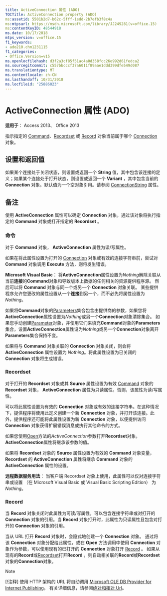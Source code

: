 ```yaml
---
title: ActiveConnection 属性 (ADO)
TOCTitle: ActiveConnection property (ADO)
ms:assetid: 5501b2d7-b62c-5fff-1edd-2b7efb3f8c4a
ms:mtpsurl: https://msdn.microsoft.com/library/JJ249281(v=office.15)
ms:contentKeyID: 48544918
ms.date: 10/17/2018
mtps_version: v=office.15
f1_keywords:
- ado210.chm1231115
f1_categories:
- Office.Version=v15
ms.openlocfilehash: d3f2a3cf85f51ac4a0d358fcc26e992d61fedca2
ms.sourcegitcommit: c557bbcccf37a6011f89aae1ddd399dfe549d087
ms.translationtype: MT
ms.contentlocale: zh-CN
ms.lasthandoff: 10/31/2018
ms.locfileid: "25886023"
---
```

# <a name="activeconnection-property-ado"></a>ActiveConnection 属性 (ADO)

**适用于**： Access 2013、 Office 2013

指示指定的 [Command](connection-object-ado.md)、[Recordset](command-object-ado.md) 或 [Record](recordset-object-ado.md) 对象当前属于哪个 [Connection](record-object-ado.md) 对象。

## <a name="settings-and-return-values"></a>设置和返回值

如果某个连接处于关闭状态，则设置或返回一个 **String** 值，其中包含该连接的定义；如果某个连接处于打开状态，则设置或返回一个 **Variant** ，其中包含当前的 **Connection** 对象。默认值为一个空对象引用。请参阅 [ConnectionString](connectionstring-property-ado.md) 属性。

## <a name="remarks"></a>备注

使用 **ActiveConnection** 属性可以确定 **Connection** 对象，通过该对象将执行指定的 **Command** 对象或打开指定的 **Recordset** 。

### <a name="command"></a>命令

对于 **Command** 对象， **ActiveConnection** 属性为读/写属性。

如果在将此属性设置为打开的 [Connection](https://docs.microsoft.com/office/vba/access/concepts/miscellaneous/execute-method-ado-command) 对象或有效的连接字符串前，尝试对 **Command** 对象调用 **Execute** 方法，则将发生错误。

**Microsoft Visual Basic**： 将**ActiveConnection**属性设置为*Nothing*解除关联从当前**连接**的**Command**对象和导致版本上数据的任何相关的资源提供程序源。 然后可以将 **Command** 对象与同一个或另一个 **Connection** 对象关联。 某些提供程序允许您更改的属性设置从一个**连接**到另一个，而不必先将属性设置为*Nothing*。

如果将**Command**对象的[Parameters](parameters-collection-ado.md)集合包含由提供商的参数，如果您将**ActiveConnection**属性设置为*Nothing*或另一个**Connection**对象清除集合。 如果您手动创建[Parameter](parameter-object-ado.md)对象，并使用它们来填充**Command**对象的**Parameters**集合，设置**ActiveConnection**属性设为*Nothing*或另一个**Connection**对象离开**Parameters**集合保持不变。

如果将与 **Command** 对象关联的 **Connection** 对象关闭，则会将 **ActiveConnection** 属性设置为 *Nothing*。将此属性设置为已关闭的 **Connection** 对象将生成错误。

### <a name="recordset"></a>Recordset

对于打开的 **Recordset** 对象或其 **Source** 属性设置为有效 [Command](source-property-ado-recordset.md) 对象的 **Recordset** 对象， **ActiveConnection** 属性为只读属性。否则，该属性为读/写属性。

可以将此属性设置为有效的 **Connection** 对象或有效的连接字符串。在这种情况下，提供程序将使用此定义创建一个新 **Connection** 对象，并打开该连接。此外，提供程序还可能将此属性设置为新 **Connection** 对象，以便提供访问 **Connection** 对象获得扩展错误消息或执行其他命令的方式。

如果您使用[Open](open-method-ado-recordset.md)方法的*ActiveConnection*参数打开**Recordset**对象， **ActiveConnection**属性将继承该参数的值。

如果将 **Recordset** 对象的 **Source** 属性设置为有效的 **Command** 对象变量， **Recordset** 的 **ActiveConnection** 属性将继承 **Command** 对象的 **ActiveConnection** 属性的设置。

**远程数据服务用法**： 当客户端 Recordset 对象上使用，此属性可以仅对连接字符串或设置 （在 Microsoft Visual Basic 或 Visual Basic Scripting Edition） 为*Nothing*。

### <a name="record"></a>Record

当 **Record** 对象关闭时此属性为可读/写属性，可以包含连接字符串或对打开的 **Connection** 对象的引用。当 **Record** 对象打开时，此属性为只读属性且包含对打开的 **Connection** 对象的引用。

当从 URL 打开 **Record** 对象时，会隐式地创建一个 **Connection** 对象。 通过将该 **Connection** 对象分配给此属性，或在 **Open** 方法调用中使用 **Connection** 对象作为参数，可以使用现有的已打开的 **Connection** 对象打开 [Record](open-method-ado-record.md) 。 如果从现有的**Record**或[Recordset](recordset-object-ado.md)打开**Record** ，则自动相关联的**Record**或**Recordset**对象的**Connection**对象。

> [!NOTE]
> [!注释] 使用 HTTP 架构的 URL 将自动调用 [Microsoft OLE DB Provider for Internet Publishing](microsoft-ole-db-provider-for-internet-publishing.md)。 有关详细信息，请参阅[绝对和相对 Url](absolute-and-relative-urls.md)。



